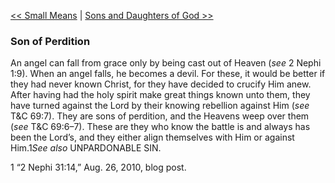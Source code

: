 [<< Small Means](Small%20Means.md)  |  [Sons and Daughters of God >>](Sons%20and%20Daughters%20of%20God.md)

### Son of Perdition
An angel can fall from grace only by being cast out of Heaven (*see* 2 Nephi 1:9). When an angel falls, he becomes a devil. For these, it would be better if they had never known Christ, for they have decided to crucify Him anew. After having had the holy spirit make great things known unto them, they have turned against the Lord by their knowing rebellion against Him (*see* T&C 69:7). They are sons of perdition, and the Heavens weep over them (*see* T&C 69:6–7). These are they who know the battle is and always has been the Lord’s, and they either align themselves with Him or against Him.1*See also* UNPARDONABLE SIN.



1 “2 Nephi 31:14,” Aug. 26, 2010, blog post.